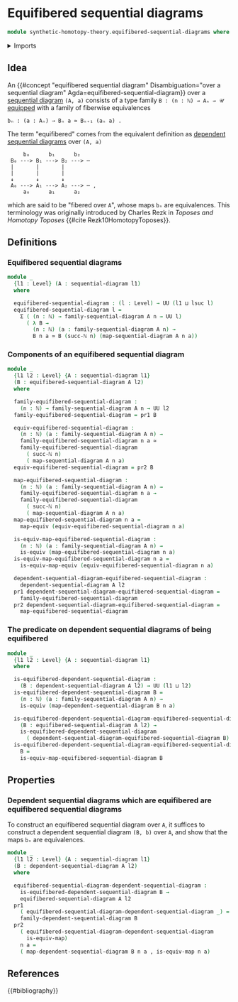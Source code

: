 # Equifibered sequential diagrams

```agda
module synthetic-homotopy-theory.equifibered-sequential-diagrams where
```

<details><summary>Imports</summary>

```agda
open import elementary-number-theory.natural-numbers

open import foundation.dependent-pair-types
open import foundation.equivalences
open import foundation.universe-levels

open import synthetic-homotopy-theory.dependent-sequential-diagrams
open import synthetic-homotopy-theory.sequential-diagrams
```

</details>

## Idea

An
{{#concept "equifibered sequential diagram" Disambiguation="over a sequential diagram" Agda=equifibered-sequential-diagram}}
over a [sequential diagram](synthetic-homotopy-theory.sequential-diagrams.md)
`(A, a)` consists of a type family `B : (n : ℕ) → Aₙ → 𝒰`
[equipped](foundation.structure.md) with a family of fiberwise equivalences

```text
bₙ : (a : Aₙ) → Bₙ a ≃ Bₙ₊₁ (aₙ a) .
```

The term "equifibered" comes from the equivalent definition as
[dependent sequential diagrams](synthetic-homotopy-theory.dependent-sequential-diagrams.md)
over `(A, a)`

```text
     b₀      b₁      b₂
 B₀ ---> B₁ ---> B₂ ---> ⋯
 |       |       |
 |       |       |
 ↡       ↡       ↡
 A₀ ---> A₁ ---> A₂ ---> ⋯ ,
     a₀      a₁      a₂
```

which are said to be "fibered over `A`", whose maps `bₙ` are equivalences. This
terminology was originally introduced by Charles Rezk in _Toposes and Homotopy
Toposes_ {{#cite Rezk10HomotopyToposes}}.

## Definitions

### Equifibered sequential diagrams

```agda
module _
  {l1 : Level} (A : sequential-diagram l1)
  where

  equifibered-sequential-diagram : (l : Level) → UU (l1 ⊔ lsuc l)
  equifibered-sequential-diagram l =
    Σ ( (n : ℕ) → family-sequential-diagram A n → UU l)
      ( λ B →
        (n : ℕ) (a : family-sequential-diagram A n) →
        B n a ≃ B (succ-ℕ n) (map-sequential-diagram A n a))
```

### Components of an equifibered sequential diagram

```agda
module _
  {l1 l2 : Level} {A : sequential-diagram l1}
  (B : equifibered-sequential-diagram A l2)
  where

  family-equifibered-sequential-diagram :
    (n : ℕ) → family-sequential-diagram A n → UU l2
  family-equifibered-sequential-diagram = pr1 B

  equiv-equifibered-sequential-diagram :
    (n : ℕ) (a : family-sequential-diagram A n) →
    family-equifibered-sequential-diagram n a ≃
    family-equifibered-sequential-diagram
      ( succ-ℕ n)
      ( map-sequential-diagram A n a)
  equiv-equifibered-sequential-diagram = pr2 B

  map-equifibered-sequential-diagram :
    (n : ℕ) (a : family-sequential-diagram A n) →
    family-equifibered-sequential-diagram n a →
    family-equifibered-sequential-diagram
      ( succ-ℕ n)
      ( map-sequential-diagram A n a)
  map-equifibered-sequential-diagram n a =
    map-equiv (equiv-equifibered-sequential-diagram n a)

  is-equiv-map-equifibered-sequential-diagram :
    (n : ℕ) (a : family-sequential-diagram A n) →
    is-equiv (map-equifibered-sequential-diagram n a)
  is-equiv-map-equifibered-sequential-diagram n a =
    is-equiv-map-equiv (equiv-equifibered-sequential-diagram n a)

  dependent-sequential-diagram-equifibered-sequential-diagram :
    dependent-sequential-diagram A l2
  pr1 dependent-sequential-diagram-equifibered-sequential-diagram =
    family-equifibered-sequential-diagram
  pr2 dependent-sequential-diagram-equifibered-sequential-diagram =
    map-equifibered-sequential-diagram
```

### The predicate on dependent sequential diagrams of being equifibered

```agda
module _
  {l1 l2 : Level} {A : sequential-diagram l1}
  where

  is-equifibered-dependent-sequential-diagram :
    (B : dependent-sequential-diagram A l2) → UU (l1 ⊔ l2)
  is-equifibered-dependent-sequential-diagram B =
    (n : ℕ) (a : family-sequential-diagram A n) →
    is-equiv (map-dependent-sequential-diagram B n a)

  is-equifibered-dependent-sequential-diagram-equifibered-sequential-diagram :
    (B : equifibered-sequential-diagram A l2) →
    is-equifibered-dependent-sequential-diagram
      ( dependent-sequential-diagram-equifibered-sequential-diagram B)
  is-equifibered-dependent-sequential-diagram-equifibered-sequential-diagram
    B =
    is-equiv-map-equifibered-sequential-diagram B
```

## Properties

### Dependent sequential diagrams which are equifibered are equifibered sequential diagrams

To construct an equifibered sequential diagram over `A`, it suffices to
construct a dependent sequential diagram `(B, b)` over `A`, and show that the
maps `bₙ` are equivalences.

```agda
module _
  {l1 l2 : Level} {A : sequential-diagram l1}
  (B : dependent-sequential-diagram A l2)
  where

  equifibered-sequential-diagram-dependent-sequential-diagram :
    is-equifibered-dependent-sequential-diagram B →
    equifibered-sequential-diagram A l2
  pr1
    ( equifibered-sequential-diagram-dependent-sequential-diagram _) =
    family-dependent-sequential-diagram B
  pr2
    ( equifibered-sequential-diagram-dependent-sequential-diagram
      is-equiv-map)
    n a =
    ( map-dependent-sequential-diagram B n a , is-equiv-map n a)
```

## References

{{#bibliography}}
